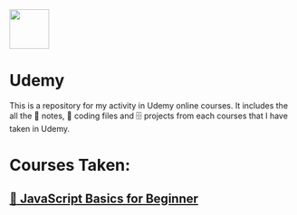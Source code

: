 <img height="70" src="https://www.udemy.com/staticx/udemy/images/v6/logo-coral.svg">

# Udemy
This is a repository for my activity in Udemy online courses. It includes the all the :closed_book: notes, :floppy_disk: coding files and :file_cabinet: projects from each courses that I have taken in Udemy.

# Courses Taken:
## [:open_file_folder: JavaScript Basics for Beginner ](https://github.com/andreassosilo/udemy/tree/master/jsBasicsForBeginners)
